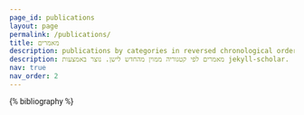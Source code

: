 ```yaml
---
page_id: publications
layout: page
permalink: /publications/
title: מאמרים
description: publications by categories in reversed chronological order. generated by jekyll-scholar.
description: מאמרים לפי קטגוריה ממוין מהחדש לישן. נוצר באמצעות jekyll-scholar.
nav: true
nav_order: 2
---
```


<!-- _pages/publications.md -->
<div class="publications" dir=ltr style="text-align: left; font-family: Roboto ,sans-serif">

{% bibliography %}

</div>
